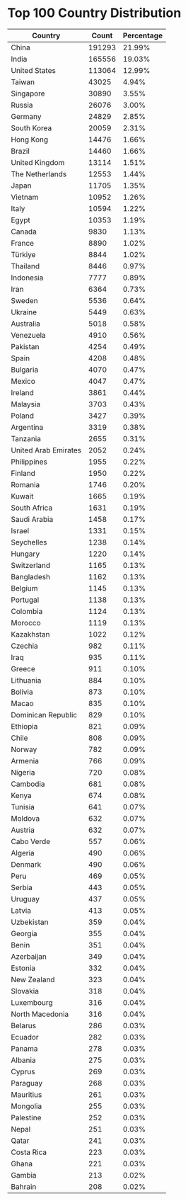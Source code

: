 # Top 100 Country Distribution
| Country | Count | Percentage |
|----|----|----|
| China | 191293 | 21.99% |
| India | 165556 | 19.03% |
| United States | 113064 | 12.99% |
| Taiwan | 43025 | 4.94% |
| Singapore | 30890 | 3.55% |
| Russia | 26076 | 3.00% |
| Germany | 24829 | 2.85% |
| South Korea | 20059 | 2.31% |
| Hong Kong | 14476 | 1.66% |
| Brazil | 14460 | 1.66% |
| United Kingdom | 13114 | 1.51% |
| The Netherlands | 12553 | 1.44% |
| Japan | 11705 | 1.35% |
| Vietnam | 10952 | 1.26% |
| Italy | 10594 | 1.22% |
| Egypt | 10353 | 1.19% |
| Canada | 9830 | 1.13% |
| France | 8890 | 1.02% |
| Türkiye | 8844 | 1.02% |
| Thailand | 8446 | 0.97% |
| Indonesia | 7777 | 0.89% |
| Iran | 6364 | 0.73% |
| Sweden | 5536 | 0.64% |
| Ukraine | 5449 | 0.63% |
| Australia | 5018 | 0.58% |
| Venezuela | 4910 | 0.56% |
| Pakistan | 4254 | 0.49% |
| Spain | 4208 | 0.48% |
| Bulgaria | 4070 | 0.47% |
| Mexico | 4047 | 0.47% |
| Ireland | 3861 | 0.44% |
| Malaysia | 3703 | 0.43% |
| Poland | 3427 | 0.39% |
| Argentina | 3319 | 0.38% |
| Tanzania | 2655 | 0.31% |
| United Arab Emirates | 2052 | 0.24% |
| Philippines | 1955 | 0.22% |
| Finland | 1950 | 0.22% |
| Romania | 1746 | 0.20% |
| Kuwait | 1665 | 0.19% |
| South Africa | 1631 | 0.19% |
| Saudi Arabia | 1458 | 0.17% |
| Israel | 1331 | 0.15% |
| Seychelles | 1238 | 0.14% |
| Hungary | 1220 | 0.14% |
| Switzerland | 1165 | 0.13% |
| Bangladesh | 1162 | 0.13% |
| Belgium | 1145 | 0.13% |
| Portugal | 1138 | 0.13% |
| Colombia | 1124 | 0.13% |
| Morocco | 1119 | 0.13% |
| Kazakhstan | 1022 | 0.12% |
| Czechia | 982 | 0.11% |
| Iraq | 935 | 0.11% |
| Greece | 911 | 0.10% |
| Lithuania | 884 | 0.10% |
| Bolivia | 873 | 0.10% |
| Macao | 835 | 0.10% |
| Dominican Republic | 829 | 0.10% |
| Ethiopia | 821 | 0.09% |
| Chile | 808 | 0.09% |
| Norway | 782 | 0.09% |
| Armenia | 766 | 0.09% |
| Nigeria | 720 | 0.08% |
| Cambodia | 681 | 0.08% |
| Kenya | 674 | 0.08% |
| Tunisia | 641 | 0.07% |
| Moldova | 632 | 0.07% |
| Austria | 632 | 0.07% |
| Cabo Verde | 557 | 0.06% |
| Algeria | 490 | 0.06% |
| Denmark | 490 | 0.06% |
| Peru | 469 | 0.05% |
| Serbia | 443 | 0.05% |
| Uruguay | 437 | 0.05% |
| Latvia | 413 | 0.05% |
| Uzbekistan | 359 | 0.04% |
| Georgia | 355 | 0.04% |
| Benin | 351 | 0.04% |
| Azerbaijan | 349 | 0.04% |
| Estonia | 332 | 0.04% |
| New Zealand | 323 | 0.04% |
| Slovakia | 318 | 0.04% |
| Luxembourg | 316 | 0.04% |
| North Macedonia | 316 | 0.04% |
| Belarus | 286 | 0.03% |
| Ecuador | 282 | 0.03% |
| Panama | 278 | 0.03% |
| Albania | 275 | 0.03% |
| Cyprus | 269 | 0.03% |
| Paraguay | 268 | 0.03% |
| Mauritius | 261 | 0.03% |
| Mongolia | 255 | 0.03% |
| Palestine | 252 | 0.03% |
| Nepal | 251 | 0.03% |
| Qatar | 241 | 0.03% |
| Costa Rica | 223 | 0.03% |
| Ghana | 221 | 0.03% |
| Gambia | 213 | 0.02% |
| Bahrain | 208 | 0.02% |
